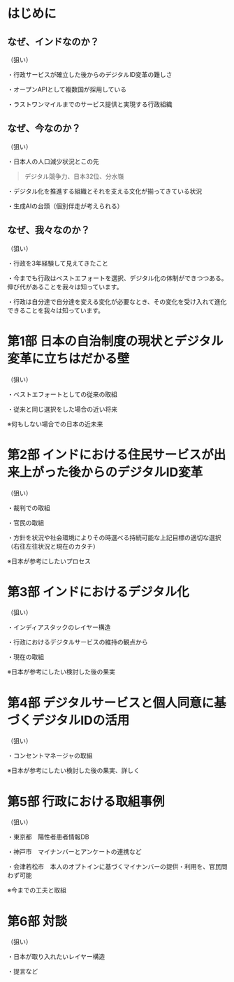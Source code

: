 # はじめに

## なぜ、インドなのか？

（狙い）

・行政サービスが確立した後からのデジタルID変革の難しさ

・オープンAPIとして複数国が採用している


・ラストワンマイルまでのサービス提供と実現する行政組織

## なぜ、今なのか？

（狙い）

・日本人の人口減少状況とこの先

>デジタル競争力、日本32位、分水嶺

・デジタル化を推進する組織とそれを支える文化が揃ってきている状況

・生成AIの台頭（個別伴走が考えられる）

## なぜ、我々なのか？

（狙い）

・行政を3年経験して見えてきたこと

・今までも行政はベストエフォートを選択、デジタル化の体制ができつつある。伸び代があることを我々は知っています。

・行政は自分達で自分達を変える変化が必要なとき、その変化を受け入れて進化できることを我々は知っています。


# 第1部 日本の自治制度の現状とデジタル変革に立ちはだかる壁

（狙い）

・ベストエフォートとしての従来の取組

・従来と同じ選択をした場合の近い将来

※何もしない場合での日本の近未来

# 第2部 インドにおける住民サービスが出来上がった後からのデジタルID変革

（狙い）

・裁判での取組

・官民の取組

・方針を状況や社会環境によりその時選べる持続可能な上記目標の適切な選択（右往左往状況と現在のカタチ）

※日本が参考にしたいプロセス

# 第3部 インドにおけるデジタル化

（狙い）

・インディアスタックのレイヤー構造

・行政におけるデジタルサービスの維持の観点から

・現在の取組

※日本が参考にしたい検討した後の果実

# 第4部 デジタルサービスと個人同意に基づくデジタルIDの活用

（狙い）

・コンセントマネージャの取組

※日本が参考にしたい検討した後の果実、詳しく

# 第5部 行政における取組事例

（狙い）

・東京都　陽性者患者情報DB

・神戸市　マイナンバーとアンケートの連携など

・会津若松市　本人のオプトインに基づくマイナンバーの提供・利用を、官民問わず可能

※今までの工夫と取組

# 第6部 対談

（狙い）

・日本が取り入れたいレイヤー構造

・提言など
